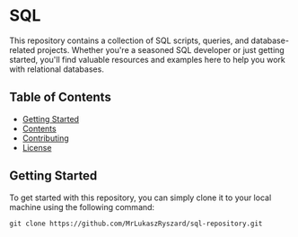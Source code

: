 # SQL

This repository contains a collection of SQL scripts, queries, and database-related projects. Whether you're a seasoned SQL developer or just getting started, you'll find valuable resources and examples here to help you work with relational databases.

## Table of Contents

- [Getting Started](#getting-started)
- [Contents](#contents)
- [Contributing](#contributing)
- [License](#license)

## Getting Started

To get started with this repository, you can simply clone it to your local machine using the following command:

```shell
git clone https://github.com/MrLukaszRyszard/sql-repository.git
